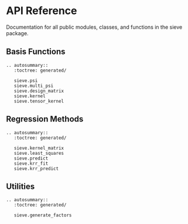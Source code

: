 # API Reference

Documentation for all public modules, classes, and functions in the sieve package.

## Basis Functions

```{eval-rst}
.. autosummary::
   :toctree: generated/

   sieve.psi
   sieve.multi_psi
   sieve.design_matrix
   sieve.kernel
   sieve.tensor_kernel
```

## Regression Methods

```{eval-rst}
.. autosummary::
   :toctree: generated/

   sieve.kernel_matrix
   sieve.least_squares
   sieve.predict
   sieve.krr_fit
   sieve.krr_predict
```

## Utilities

```{eval-rst}
.. autosummary::
   :toctree: generated/

   sieve.generate_factors
```
